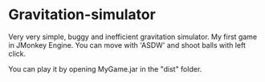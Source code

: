 # Gravitation-simulator
Very very simple, buggy and inefficient gravitation simulator. My first game in JMonkey Engine.
You can move with 'ASDW' and shoot balls with left click.

You can play it by opening MyGame.jar in the "dist" folder.
